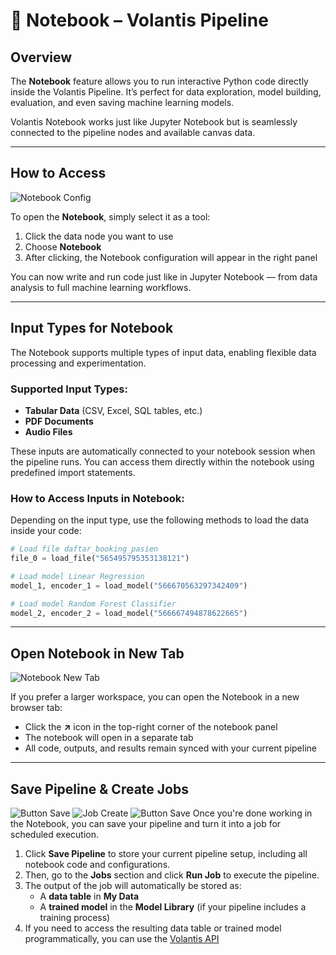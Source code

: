 # 📓 Notebook – Volantis Pipeline

## Overview

The **Notebook** feature allows you to run interactive Python code directly inside the Volantis Pipeline. It’s perfect for data exploration, model building, evaluation, and even saving machine learning models.

Volantis Notebook works just like Jupyter Notebook but is seamlessly connected to the pipeline nodes and available canvas data.

---

## How to Access

![Notebook Config](/vdata/documentation/pipeline/notebook/notebook-config.webp)

To open the **Notebook**, simply select it as a tool:

1. Click the data node you want to use
2. Choose **Notebook**
3. After clicking, the Notebook configuration will appear in the right panel

You can now write and run code just like in Jupyter Notebook — from data analysis to full machine learning workflows.

---

## Input Types for Notebook

The Notebook supports multiple types of input data, enabling flexible data processing and experimentation.

### Supported Input Types:

- **Tabular Data** (CSV, Excel, SQL tables, etc.)
- **PDF Documents**
- **Audio Files**

These inputs are automatically connected to your notebook session when the pipeline runs. You can access them directly within the notebook using predefined import statements.

### How to Access Inputs in Notebook:

Depending on the input type, use the following methods to load the data inside your code:

```python
# Load file daftar_booking_pasien
file_0 = load_file("565495795353138121")

# Load model Linear Regression
model_1, encoder_1 = load_model("566670563297342409")

# Load model Random Forest Classifier
model_2, encoder_2 = load_model("566667494878622665")
```
---

## Open Notebook in New Tab

![Notebook New Tab](/vdata/documentation/pipeline/notebook/notebook-open-tab.webp)

If you prefer a larger workspace, you can open the Notebook in a new browser tab:

- Click the **↗** icon in the top-right corner of the notebook panel
- The notebook will open in a separate tab
- All code, outputs, and results remain synced with your current pipeline

---

## Save Pipeline & Create Jobs
![Button Save](/vdata/documentation/pipeline/btn-save.webp)
![Job Create](/vdata/documentation/pipeline/save-create-job.webp)
![Button Save](/vdata/documentation/pipeline/config-job.webp)
Once you're done working in the Notebook, you can save your pipeline and turn it into a job for scheduled execution.

1. Click **Save Pipeline** to store your current pipeline setup, including all notebook code and configurations.
2. Then, go to the **Jobs** section and click **Run Job** to execute the pipeline.
3. The output of the job will automatically be stored as:
   - A **data table** in **My Data**
   - A **trained model** in the **Model Library** (if your pipeline includes a training process)
4. If you need to access the resulting data table or trained model programmatically, you can use the [Volantis API](/vdata/documentation?page=api-doc)




